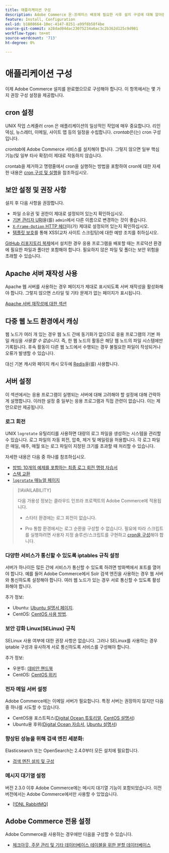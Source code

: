 ```yaml
---
title: 애플리케이션 구성
description: Adobe Commerce 온-프레미스 배포에 필요한 사후 설치 구성에 대해 알아봅니다.
feature: Install, Configuration
exl-id: b1808664-10ec-4147-8251-a99f8b58f4be
source-git-commit: a28dad04dac23075234a6ac3c2b362d125c9d981
workflow-type: tm+mt
source-wordcount: '713'
ht-degree: 0%

---
```


# 애플리케이션 구성

이제 Adobe Commerce 설치를 완료했으므로 구성해야 합니다. 이 항목에서는 몇 가지 권장 구성 설정을 제공합니다.

## cron 설정

UNIX 작업 스케줄러 cron 은 애플리케이션의 일상적인 작업에 매우 중요합니다. 리인덱싱, 뉴스레터, 이메일, 사이트 맵 등의 일정을 수립합니다. *crontab*&#x200B;은(는) cron 구성입니다.

*crontab*&#x200B;에 Adobe Commerce 서비스를 설치해야 합니다. 그렇지 않으면 일부 핵심 기능(및 일부 타사 확장)이 제대로 작동하지 않습니다.

crontab을 제거하고 명령줄에서 cron을 실행하는 방법을 포함하여 cron에 대한 자세한 내용은 [cron 구성 및 실행](../../configuration/cli/configure-cron-jobs.md)을 참조하십시오.

## 보안 설정 및 권장 사항

설치 후 다음 사항을 권장합니다.

* 파일 소유권 및 권한이 제대로 설정되어 있는지 확인하십시오.
* [기본 관리자 URI](../tutorials/admin-uri.md)을(를) `admin`에서 다른 이름으로 변경하는 것이 좋습니다.
* [`X-Frame-Option` HTTP 헤더](../../configuration/security/xframe-options.md)이(가) 제대로 설정되어 있는지 확인하십시오.
* [템플릿 보호](https://developer.adobe.com/commerce/php/development/security/cross-site-scripting/)를 통해 XSS(교차 사이트 스크립팅)에 대한 예방 조치를 취하십시오.

[GitHub 리포지토리 복제](https://developer.adobe.com/commerce/contributor/guides/install/clone-repository/)에서 설치한 경우 응용 프로그램을 배포할 때는 프로덕션 환경에 필요한 파일과 폴더만 포함해야 합니다. 필요하지 않은 파일 및 폴더는 보안 위험을 초래할 수 있습니다.

## Apache 서버 재작성 사용

Apache 웹 서버를 사용하는 경우 페이지가 제대로 표시되도록 서버 재작성을 활성화해야 합니다. 그렇지 않으면 스타일 및 기타 문제가 없는 페이지가 표시됩니다.

[Apache 서버 재작성에 대한 섹션](../prerequisites/web-server/apache.md#apache-rewrites-and-htaccess)

## 다중 웹 노드 환경에서 캐싱

웹 노드가 여러 개 있는 경우 웹 노드 간에 동기화가 없으므로 응용 프로그램의 기본 파일 캐싱을 *사용할 수 없습니다*. 즉, 한 웹 노드의 활동은 해당 웹 노드의 파일 시스템에만 기록됩니다. 후속 활동이 다른 웹 노드에서 수행되는 경우 불필요한 파일이 작성되거나 오류가 발생할 수 있습니다.

대신 기본 캐시와 페이지 캐시 모두에 [Redis](../../configuration/cache/config-redis.md)을(를) 사용합니다.

## 서버 설정

이 섹션에서는 응용 프로그램이 실행되는 서버에 대해 고려해야 할 설정에 대해 간략하게 설명합니다. 이러한 설정 중 일부는 응용 프로그램과 직접 관련이 없습니다. 이는 제안으로만 제공됩니다.

### 로그 회전

UNIX `logrotate` 유틸리티를 사용하면 대량의 로그 파일을 생성하는 시스템을 관리할 수 있습니다. 로그 파일의 자동 회전, 압축, 제거 및 메일링을 허용합니다. 각 로그 파일은 매일, 매주, 매월 또는 로그 파일이 지정된 크기를 초과할 때 처리할 수 있습니다.

자세한 내용은 다음 중 하나를 참조하십시오.

* [방법: 10개의 예제를 포함하는 최종 로그 회전 명령 자습서](https://www.thegeekstuff.com/2010/07/logrotate-examples)
* [스택 교환](https://unix.stackexchange.com/questions/85662/how-to-properly-automatically-manually-rotate-log-files-for-production-rails-app)
* [`logrotate` 매뉴얼 페이지](https://linuxconfig.org/logrotate-8-manual-page)

>[!AVAILABILITY]
>
>다음 가용성 정보는 클라우드 인프라 프로젝트의 Adobe Commerce에 적용됩니다.
>
>* 스타터 환경에는 로그 회전이 없습니다.
>
>* Pro 통합 환경에서는 로그 순환을 구성할 수 없습니다. 필요에 따라 스크립트를 실행하려면 사용자 지정 솔루션/스크립트를 구현하고 [cron을 구성](https://experienceleague.adobe.com/ko/docs/commerce-on-cloud/user-guide/configure/app/properties/crons-property)해야 합니다.

### 다양한 서비스가 통신할 수 있도록 iptables 규칙 설정

서버가 하나이든 많든 간에 서비스가 통신할 수 있도록 하려면 방화벽에서 포트를 열어야 합니다. 예를 들어 Adobe Commerce에서 Solr 검색 엔진을 사용하는 경우 웹 서버와 통신하도록 설정해야 합니다. 여러 웹 노드가 있는 경우 서로 통신할 수 있도록 활성화해야 합니다.

추가 정보:

* Ubuntu: [Ubuntu 설명서 페이지](https://help.ubuntu.com/community/IptablesHowTo).
* CentOS: [CentOS 사용 방법](https://wiki.centos.org/HowTos%282f%29Network%282f%29IPTables.html).

### 보안 강화 Linux(SELinux) 규칙

SELinux 사용 여부에 대한 권장 사항은 없습니다. 그러나 SELinux를 사용하는 경우 iptable 구성과 유사하게 서로 통신하도록 서비스를 구성해야 합니다.

추가 정보:

* 우분투: [데비안 핸드북](https://debian-handbook.info/browse/stable/sect.selinux.html)
* CentOS: [CentOS 위키](https://wiki.centos.org/HowTos/SELinux)

### 전자 메일 서버 설정

Adobe Commerce에는 이메일 서버가 필요합니다. 특정 서버는 권장하지 않지만 다음 중 하나를 시도할 수 있습니다.

* CentOS용 포스트픽스([Digital Ocean 튜토리얼](https://www.digitalocean.com/community/tutorials/how-to-install-postfix-on-centos-6), [CentOS 설명서](https://www.centos.org))
* Ubuntu용 후위([Digital Ocean 자습서](https://www.digitalocean.com/community/tutorials/how-to-install-and-setup-postfix-on-ubuntu-14-04), [Ubuntu 설명서](https://help.ubuntu.com/community/MailServer))

### 향상된 성능을 위해 검색 엔진 세분화:

Elasticsearch 또는 OpenSearch는 2.4.0부터 모든 설치에 필요합니다.

* [검색 엔진 설치 및 구성](../../configuration/search/overview-search.md)

### 메시지 대기열 설정

버전 2.3.0 이후 Adobe Commerce에는 메시지 대기열 기능이 포함되었습니다. 이전 버전에서는 Adobe Commerce에서만 사용할 수 있었습니다.

* [[!DNL RabbitMQ]](../../configuration/queues/message-queue-framework.md)

## Adobe Commerce 전용 설정

Adobe Commerce을 사용하는 경우에만 다음을 구성할 수 있습니다.

* [체크아웃, 주문 관리 및 기타 데이터베이스 테이블을 위한 분할 데이터베이스](../../configuration/storage/multi-master.md)
